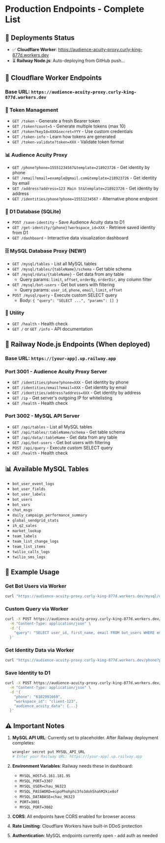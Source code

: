 # Production Endpoints - Complete List

## 🚀 Deployments Status
- ✅ **Cloudflare Worker**: https://audience-acuity-proxy.curly-king-877d.workers.dev
- ⏳ **Railway Node.js**: Auto-deploying from GitHub push...

## 📍 Cloudflare Worker Endpoints

### Base URL: `https://audience-acuity-proxy.curly-king-877d.workers.dev`

### 🔐 Token Management
- `GET /token` - Generate a fresh Bearer token
- `GET /token?count=5` - Generate multiple tokens (max 10)
- `GET /token?keyId=XXX&secret=YYY` - Use custom credentials
- `GET /token-info` - Learn how tokens are generated
- `GET /token-validate?token=XXX` - Validate token format

### 📊 Audience Acuity Proxy
- `GET /phone?phone=15551234567&template=218923726` - Get identity by phone
- `GET /email?email=example@gmail.com&template=218923726` - Get identity by email
- `GET /address?address=123 Main St&template=218923726` - Get identity by address
- `GET /identities/phone?phone=15551234567` - Alternative phone endpoint

### 💾 D1 Database (SQLite)
- `POST /save-identity` - Save Audience Acuity data to D1
- `GET /get-identity/{phone}?workspace_id=XXX` - Retrieve saved identity from D1
- `GET /dashboard` - Interactive data visualization dashboard

### 🗄️ MySQL Database Proxy (NEW!)
- `GET /mysql/tables` - List all MySQL tables
- `GET /mysql/tables/{tableName}/schema` - Get table schema
- `GET /mysql/data/{tableName}` - Get data from any table
  - Query params: `limit`, `offset`, `orderBy`, `orderDir`, any column filter
- `GET /mysql/bot-users` - Get bot users with filtering
  - Query params: `user_id`, `phone`, `email`, `limit`, `offset`
- `POST /mysql/query` - Execute custom SELECT query
  - Body: `{ "query": "SELECT ...", "params": [] }`

### 🔧 Utility
- `GET /health` - Health check
- `GET /` or `GET /info` - API documentation

## 📍 Railway Node.js Endpoints (When deployed)

### Base URL: `https://[your-app].up.railway.app`

### Port 3001 - Audience Acuity Proxy Server
- `GET /identities/phone?phone=XXX` - Get identity by phone
- `GET /identities/email?email=XXX` - Get identity by email
- `GET /identities/address?address=XXX` - Get identity by address
- `GET /ip` - Get server's outgoing IP for whitelisting
- `GET /health` - Health check

### Port 3002 - MySQL API Server
- `GET /api/tables` - List all MySQL tables
- `GET /api/tables/:tableName/schema` - Get table schema
- `GET /api/data/:tableName` - Get data from any table
- `GET /api/bot-users` - Get bot users with filtering
- `POST /api/query` - Execute custom SELECT query
- `GET /health` - Health check

## 📊 Available MySQL Tables
- `bot_user_event_logs`
- `bot_user_fields`
- `bot_user_labels`
- `bot_users`
- `bot_vars`
- `chat_msgs`
- `daily_campaign_performance_summary`
- `global_sendgrid_stats`
- `ih_q2_sales`
- `market_lookup`
- `team_labels`
- `team_list_change_logs`
- `team_list_items`
- `twilio_calls_logs`
- `twilio_sms_logs`

## 🔨 Example Usage

### Get Bot Users via Worker
```bash
curl "https://audience-acuity-proxy.curly-king-877d.workers.dev/mysql/data/bot_users?limit=5"
```

### Custom Query via Worker
```bash
curl -X POST https://audience-acuity-proxy.curly-king-877d.workers.dev/mysql/query \
  -H "Content-Type: application/json" \
  -d '{
    "query": "SELECT user_id, first_name, email FROM bot_users WHERE email IS NOT NULL LIMIT 5"
  }'
```

### Get Identity Data via Worker
```bash
curl "https://audience-acuity-proxy.curly-king-877d.workers.dev/phone?phone=6102991669"
```

### Save Identity to D1
```bash
curl -X POST https://audience-acuity-proxy.curly-king-877d.workers.dev/save-identity \
  -H "Content-Type: application/json" \
  -d '{
    "phone": "6102991669",
    "workspace_id": "client-123",
    "audience_acuity_data": {...}
  }'
```

## ⚠️ Important Notes

1. **MySQL API URL**: Currently set to placeholder. After Railway deployment completes:
   ```bash
   wrangler secret put MYSQL_API_URL
   # Enter your Railway URL: https://[your-app].up.railway.app
   ```

2. **Environment Variables**: Railway needs these in dashboard:
   - `MYSQL_HOST=5.161.181.95`
   - `MYSQL_PORT=3307`
   - `MYSQL_USER=chau_96323`
   - `MYSQL_PASSWORD=eipoPhohphi3fo3doh5hahM2kie8of`
   - `MYSQL_DATABASE=chau_96323`
   - `PORT=3001`
   - `MYSQL_PORT=3002`

3. **CORS**: All endpoints have CORS enabled for browser access

4. **Rate Limiting**: Cloudflare Workers have built-in DDoS protection

5. **Authentication**: MySQL endpoints currently open - add auth as needed